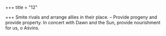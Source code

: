 +++
title = "12"

+++
Smite rivals and arrange allies in their place. – Provide progeny and  provide property.
In concert with Dawn and the Sun, provide nourishment for us, o  Aśvins.
